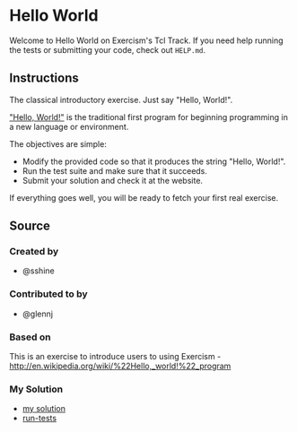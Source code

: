 # Hello World

Welcome to Hello World on Exercism's Tcl Track.
If you need help running the tests or submitting your code, check out `HELP.md`.

## Instructions

The classical introductory exercise. Just say "Hello, World!".

["Hello, World!"](http://en.wikipedia.org/wiki/%22Hello,_world!%22_program) is
the traditional first program for beginning programming in a new language
or environment.

The objectives are simple:

- Modify the provided code so that it produces the string "Hello, World!".
- Run the test suite and make sure that it succeeds.
- Submit your solution and check it at the website.

If everything goes well, you will be ready to fetch your first real exercise.

## Source

### Created by

- @sshine

### Contributed to by

- @glennj

### Based on

This is an exercise to introduce users to using Exercism - http://en.wikipedia.org/wiki/%22Hello,_world!%22_program

### My Solution

- [my solution](./lib/*[.]tcl)
- [run-tests](./run-tests-tcl.txt)

